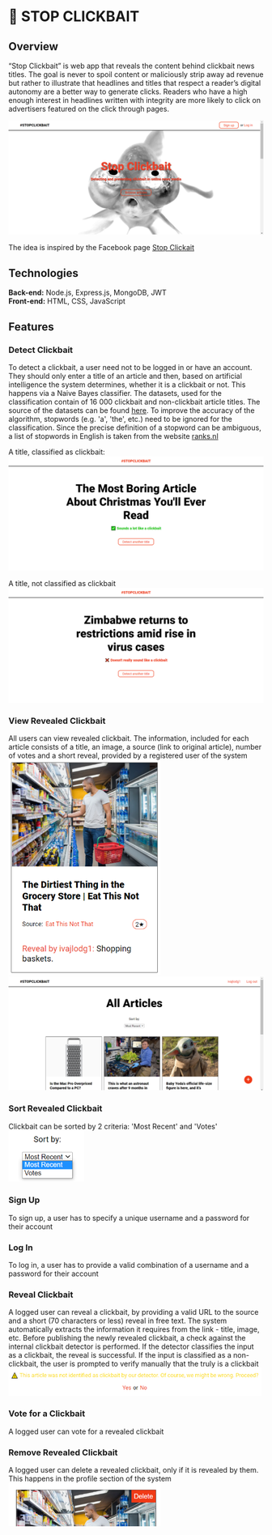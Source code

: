 # 🎣 STOP CLICKBAIT

## Overview
“Stop Clickbait” is web app that reveals the content behind clickbait news titles. The goal is never to spoil content or maliciously strip away ad revenue but rather to illustrate that headlines and titles that respect a reader’s digital autonomy are a better way to generate clicks. Readers who have a high enough interest in headlines written with integrity are more likely to click on advertisers featured on the click through pages.   

![Home](https://github.com/Ivaylo-Georgiev/stop-clickbait/blob/update-readme/screenshots/1.PNG)

The idea is inspired by the Facebook page [Stop Clickait](https://www.facebook.com/StopClickBaitOfficial) 

## Technologies
**Back-end:** Node.js, Express.js, MongoDB, JWT  
**Front-end:** HTML, CSS, JavaScript  

## Features
### Detect Clickbait
To detect a clickbait, a user need not to be logged in or have an account. They should only enter a title of an article and then, based on artificial intelligence the system determines, whether it is a clickbait or not. This happens via a Naive Bayes classifier. The datasets, used for the classification contain of 16 000 clickbait and non-clickbait article titles. The source of the datasets can be found [here](https://github.com/bhargaviparanjape/clickbait/tree/master/dataset). To improve the accuracy of the algorithm, stopwords (e.g. 'a', 'the', etc.) need to be ignored for the classification. Since the precise definition of a stopword can be ambiguous, a list of stopwords in English is taken from the website [ranks.nl](https://www.ranks.nl/stopwords)  

A title, classified as clickbait:
![Clickbait-classified title](https://github.com/Ivaylo-Georgiev/stop-clickbait/blob/update-readme/screenshots/5.PNG)

A title, not classified as clickbait
![Non-clickbait-classified title](https://github.com/Ivaylo-Georgiev/stop-clickbait/blob/update-readme/screenshots/6.PNG)

### View Revealed Clickbait
All users can view revealed clickbait. The information, included for each article consists of a title, an image, a source (link to original article), number of votes and a short reveal, provided by a registered user of the system  
<img src="https://github.com/Ivaylo-Georgiev/stop-clickbait/blob/update-readme/screenshots/10.PNG" alt="Revealed clickbait" width="300px"/>  
![Feed](https://github.com/Ivaylo-Georgiev/stop-clickbait/blob/update-readme/screenshots/9.PNG)  

### Sort Revealed Clickbait 
Clickbait can be sorted by 2 criteria: 'Most Recent' and 'Votes'  
<img src="https://github.com/Ivaylo-Georgiev/stop-clickbait/blob/update-readme/screenshots/14.PNG" alt="Revealed clickbait" width="150px"/>

### Sign Up
To sign up, a user has to specify a unique username and a password for their account

### Log In
To log in, a user has to provide a valid combination of a username and a password for their account

### Reveal Clickbait
A logged user can reveal a clickbait, by providing a valid URL to the source and a short (70 characters or less) reveal in free text. The system automatically extracts the information it requires from the link - title, image, etc. Before publishing the newly revealed clickbait, a check against the internal clickbait detector is performed. If the detector classifies the input as a clickbait, the reveal is successful. If the input is classified as a non-clickbait, the user is prompted to verify manually that the truly is a clickbait
<img src="https://github.com/Ivaylo-Georgiev/stop-clickbait/blob/update-readme/screenshots/12.PNG" alt="User prompt" width="500px"/>

### Vote for a Clickbait
A logged user can vote for a revealed clickbait 

### Remove Revealed Clickbait
A logged user can delete a revealed clickbait, only if it is revealed by them. This happens in the profile section of the system
<img src="https://github.com/Ivaylo-Georgiev/stop-clickbait/blob/update-readme/screenshots/13.PNG" alt="Remove clickbait" width="300px"/>



